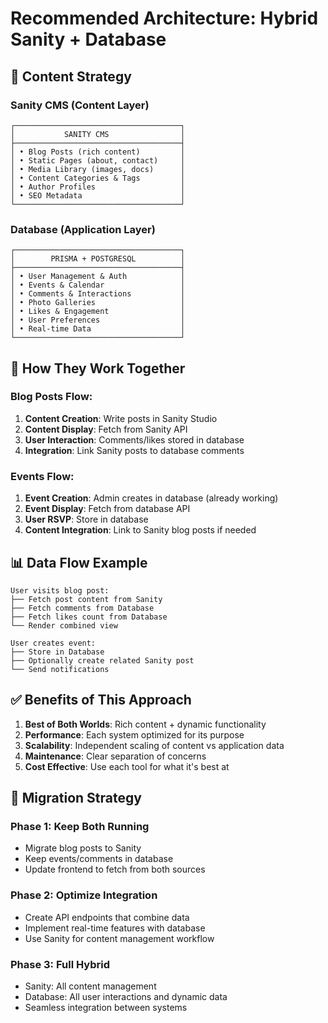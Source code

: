 # Recommended Architecture: Hybrid Sanity + Database

## 🎯 **Content Strategy**

### **Sanity CMS** (Content Layer)
```
┌─────────────────────────────────────┐
│           SANITY CMS                │
├─────────────────────────────────────┤
│ • Blog Posts (rich content)         │
│ • Static Pages (about, contact)     │
│ • Media Library (images, docs)      │
│ • Content Categories & Tags         │
│ • Author Profiles                   │
│ • SEO Metadata                      │
└─────────────────────────────────────┘
```

### **Database** (Application Layer)
```
┌─────────────────────────────────────┐
│        PRISMA + POSTGRESQL          │
├─────────────────────────────────────┤
│ • User Management & Auth            │
│ • Events & Calendar                 │
│ • Comments & Interactions           │
│ • Photo Galleries                   │
│ • Likes & Engagement                │
│ • User Preferences                  │
│ • Real-time Data                    │
└─────────────────────────────────────┘
```

## 🔄 **How They Work Together**

### **Blog Posts Flow:**
1. **Content Creation**: Write posts in Sanity Studio
2. **Content Display**: Fetch from Sanity API
3. **User Interaction**: Comments/likes stored in database
4. **Integration**: Link Sanity posts to database comments

### **Events Flow:**
1. **Event Creation**: Admin creates in database (already working)
2. **Event Display**: Fetch from database API
3. **User RSVP**: Store in database
4. **Content Integration**: Link to Sanity blog posts if needed

## 📊 **Data Flow Example**

```
User visits blog post:
├── Fetch post content from Sanity
├── Fetch comments from Database
├── Fetch likes count from Database
└── Render combined view

User creates event:
├── Store in Database
├── Optionally create related Sanity post
└── Send notifications
```

## ✅ **Benefits of This Approach**

1. **Best of Both Worlds**: Rich content + dynamic functionality
2. **Performance**: Each system optimized for its purpose
3. **Scalability**: Independent scaling of content vs application data
4. **Maintenance**: Clear separation of concerns
5. **Cost Effective**: Use each tool for what it's best at

## 🚀 **Migration Strategy**

### **Phase 1: Keep Both Running**
- Migrate blog posts to Sanity
- Keep events/comments in database
- Update frontend to fetch from both sources

### **Phase 2: Optimize Integration**
- Create API endpoints that combine data
- Implement real-time features with database
- Use Sanity for content management workflow

### **Phase 3: Full Hybrid**
- Sanity: All content management
- Database: All user interactions and dynamic data
- Seamless integration between systems
